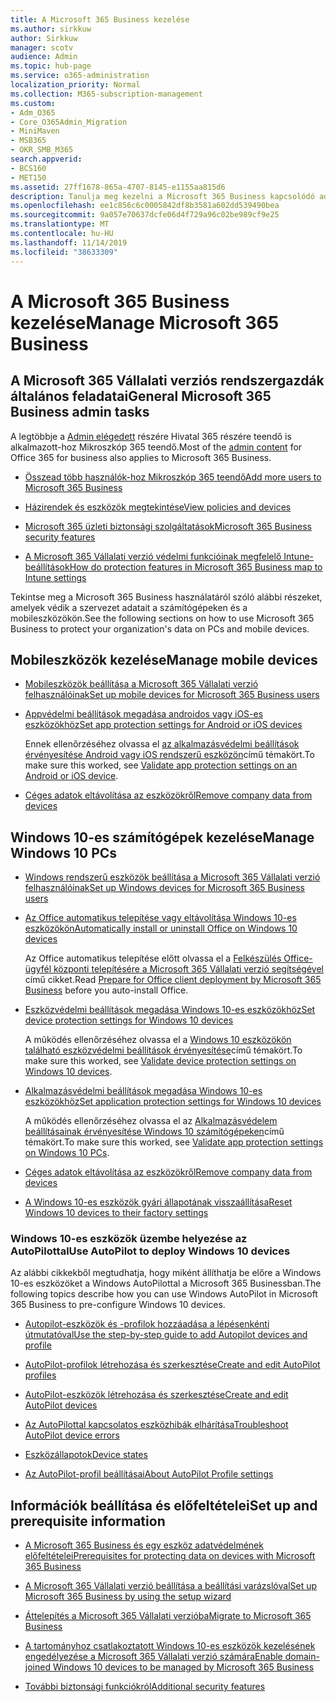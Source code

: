 ```yaml
---
title: A Microsoft 365 Business kezelése
ms.author: sirkkuw
author: Sirkkuw
manager: scotv
audience: Admin
ms.topic: hub-page
ms.service: o365-administration
localization_priority: Normal
ms.collection: M365-subscription-management
ms.custom:
- Adm_O365
- Core_O365Admin_Migration
- MiniMaven
- MSB365
- OKR_SMB_M365
search.appverid:
- BCS160
- MET150
ms.assetid: 27ff1678-865a-4707-8145-e1155aa815d6
description: Tanulja meg kezelni a Microsoft 365 Business kapcsolódó adminisztrációs feladatokat, mobil eszközöket, a Windows 10 PCs-t és sok ilyen feladatot.
ms.openlocfilehash: ee1c856c6c0005842df8b3581a602dd539490bea
ms.sourcegitcommit: 9a057e70637dcfe06d4f729a96c02be989cf9e25
ms.translationtype: MT
ms.contentlocale: hu-HU
ms.lasthandoff: 11/14/2019
ms.locfileid: "38633309"
---
```

# <a name="manage-microsoft-365-business"></a><span data-ttu-id="25095-103">A Microsoft 365 Business kezelése</span><span class="sxs-lookup"><span data-stu-id="25095-103">Manage Microsoft 365 Business</span></span>

## <a name="general-microsoft-365-business-admin-tasks"></a><span data-ttu-id="25095-104">A Microsoft 365 Vállalati verziós rendszergazdák általános feladatai</span><span class="sxs-lookup"><span data-stu-id="25095-104">General Microsoft 365 Business admin tasks</span></span>

<span data-ttu-id="25095-105">A legtöbbje a [Admin elégedett](/Office365/Admin/admin-home.md) részére Hivatal 365 részére teendő is alkalmazott-hoz Mikroszkóp 365 teendő.</span><span class="sxs-lookup"><span data-stu-id="25095-105">Most of the [admin content](/Office365/Admin/admin-home.md) for Office 365 for business also applies to Microsoft 365 Business.</span></span>

- [<span data-ttu-id="25095-106">Összead több használók-hoz Mikroszkóp 365 teendő</span><span class="sxs-lookup"><span data-stu-id="25095-106">Add more users to Microsoft 365 Business</span></span>](add-users-m365b.md)
    
- [<span data-ttu-id="25095-107">Házirendek és eszközök megtekintése</span><span class="sxs-lookup"><span data-stu-id="25095-107">View policies and devices</span></span>](view-policies-and-devices.md)
    
- [<span data-ttu-id="25095-108">Microsoft 365 üzleti biztonsági szolgáltatások</span><span class="sxs-lookup"><span data-stu-id="25095-108">Microsoft 365 Business security features</span></span>](security-features.md)
    
- [<span data-ttu-id="25095-109">A Microsoft 365 Vállalati verzió védelmi funkcióinak megfelelő Intune-beállítások</span><span class="sxs-lookup"><span data-stu-id="25095-109">How do protection features in Microsoft 365 Business map to Intune settings</span></span>](map-protection-features-to-intune-settings.md)
    
<span data-ttu-id="25095-110">Tekintse meg a Microsoft 365 Business használatáról szóló alábbi részeket, amelyek védik a szervezet adatait a számítógépeken és a mobileszközökön.</span><span class="sxs-lookup"><span data-stu-id="25095-110">See the following sections on how to use Microsoft 365 Business to protect your organization's data on PCs and mobile devices.</span></span>
  
## <a name="manage-mobile-devices"></a><span data-ttu-id="25095-111">Mobileszközök kezelése</span><span class="sxs-lookup"><span data-stu-id="25095-111">Manage mobile devices</span></span>

- [<span data-ttu-id="25095-112">Mobileszközök beállítása a Microsoft 365 Vállalati verzió felhasználóinak</span><span class="sxs-lookup"><span data-stu-id="25095-112">Set up mobile devices for Microsoft 365 Business users</span></span>](set-up-mobile-devices.md)
    
- [<span data-ttu-id="25095-113">Appvédelmi beállítások megadása androidos vagy iOS-es eszközökhöz</span><span class="sxs-lookup"><span data-stu-id="25095-113">Set app protection settings for Android or iOS devices</span></span>](app-protection-settings-for-android-and-ios.md)
    
    <span data-ttu-id="25095-114">Ennek ellenőrzéséhez olvassa el [az alkalmazásvédelmi beállítások érvényesítése Android vagy iOS rendszerű eszközön](validate-settings-on-android-or-ios.md)című témakört.</span><span class="sxs-lookup"><span data-stu-id="25095-114">To make sure this worked, see [Validate app protection settings on an Android or iOS device](validate-settings-on-android-or-ios.md).</span></span> 
    
- [<span data-ttu-id="25095-115">Céges adatok eltávolítása az eszközökről</span><span class="sxs-lookup"><span data-stu-id="25095-115">Remove company data from devices</span></span>](remove-company-data.md)
    
## <a name="manage-windows-10-pcs"></a><span data-ttu-id="25095-116">Windows 10-es számítógépek kezelése</span><span class="sxs-lookup"><span data-stu-id="25095-116">Manage Windows 10 PCs</span></span>

- [<span data-ttu-id="25095-117">Windows rendszerű eszközök beállítása a Microsoft 365 Vállalati verzió felhasználóinak</span><span class="sxs-lookup"><span data-stu-id="25095-117">Set up Windows devices for Microsoft 365 Business users</span></span>](set-up-windows-devices.md)
    
- [<span data-ttu-id="25095-118">Az Office automatikus telepítése vagy eltávolítása Windows 10-es eszközökön</span><span class="sxs-lookup"><span data-stu-id="25095-118">Automatically install or uninstall Office on Windows 10 devices</span></span>](auto-install-or-uninstall-office.md)
    
    <span data-ttu-id="25095-119">Az Office automatikus telepítése előtt olvassa el a [Felkészülés Office-ügyfél központi telepítésére a Microsoft 365 Vállalati verzió segítségével](prepare-for-office-client-deployment.md) című cikket.</span><span class="sxs-lookup"><span data-stu-id="25095-119">Read [Prepare for Office client deployment by Microsoft 365 Business](prepare-for-office-client-deployment.md) before you auto-install Office.</span></span> 
    
- [<span data-ttu-id="25095-120">Eszközvédelmi beállítások megadása Windows 10-es eszközökhöz</span><span class="sxs-lookup"><span data-stu-id="25095-120">Set device protection settings for Windows 10 devices</span></span>](protection-settings-for-windows-10-pcs.md)
    
    <span data-ttu-id="25095-121">A mûködés ellenőrzéséhez olvassa el a [Windows 10 eszközökön található eszközvédelmi beállítások érvényesítése](validate-settings-on-windows-10-pcs.md)című témakört.</span><span class="sxs-lookup"><span data-stu-id="25095-121">To make sure this worked, see [Validate device protection settings on Windows 10 devices](validate-settings-on-windows-10-pcs.md).</span></span> 
    
- [<span data-ttu-id="25095-122">Alkalmazásvédelmi beállítások megadása Windows 10-es eszközökhöz</span><span class="sxs-lookup"><span data-stu-id="25095-122">Set application protection settings for Windows 10 devices</span></span>](protection-settings-for-windows-10-devices.md)
    
    <span data-ttu-id="25095-123">A mûködés ellenőrzéséhez olvassa el az [Alkalmazásvédelem beállításainak érvényesítése Windows 10 számítógépeken](validate-protection-settings-on-windows-10-pcs.md)című témakört.</span><span class="sxs-lookup"><span data-stu-id="25095-123">To make sure this worked, see [Validate app protection settings on Windows 10 PCs](validate-protection-settings-on-windows-10-pcs.md).</span></span> 
    
- [<span data-ttu-id="25095-124">Céges adatok eltávolítása az eszközökről</span><span class="sxs-lookup"><span data-stu-id="25095-124">Remove company data from devices</span></span>](remove-company-data.md)
    
- [<span data-ttu-id="25095-125">A Windows 10-es eszközök gyári állapotának visszaállítása</span><span class="sxs-lookup"><span data-stu-id="25095-125">Reset Windows 10 devices to their factory settings</span></span>](reset-devices-to-factory-settings.md)
    
### <a name="use-autopilot-to-deploy-windows-10-devices"></a><span data-ttu-id="25095-126">Windows 10-es eszközök üzembe helyezése az AutoPilottal</span><span class="sxs-lookup"><span data-stu-id="25095-126">Use AutoPilot to deploy Windows 10 devices</span></span>

<span data-ttu-id="25095-127">Az alábbi cikkekből megtudhatja, hogy miként állíthatja be előre a Windows 10-es eszközöket a Windows AutoPilottal a Microsoft 365 Businessban.</span><span class="sxs-lookup"><span data-stu-id="25095-127">The following topics describe how you can use Windows AutoPilot in Microsoft 365 Business to pre-configure Windows 10 devices.</span></span>
  
- [<span data-ttu-id="25095-128">Autopilot-eszközök és -profilok hozzáadása a lépésenkénti útmutatóval</span><span class="sxs-lookup"><span data-stu-id="25095-128">Use the step-by-step guide to add Autopilot devices and profile</span></span>](add-autopilot-devices-and-profile.md)
    
- [<span data-ttu-id="25095-129">AutoPilot-profilok létrehozása és szerkesztése</span><span class="sxs-lookup"><span data-stu-id="25095-129">Create and edit AutoPilot profiles</span></span>](create-and-edit-autopilot-profiles.md)
    
- [<span data-ttu-id="25095-130">AutoPilot-eszközök létrehozása és szerkesztése</span><span class="sxs-lookup"><span data-stu-id="25095-130">Create and edit AutoPilot devices</span></span>](create-and-edit-autopilot-devices.md)
    
- [<span data-ttu-id="25095-131">Az AutoPilottal kapcsolatos eszközhibák elhárítása</span><span class="sxs-lookup"><span data-stu-id="25095-131">Troubleshoot AutoPilot device errors</span></span>](troubleshoot-autopilot-errors.md)
    
- [<span data-ttu-id="25095-132">Eszközállapotok</span><span class="sxs-lookup"><span data-stu-id="25095-132">Device states</span></span>](device-states.md)
    
- [<span data-ttu-id="25095-133">Az AutoPilot-profil beállításai</span><span class="sxs-lookup"><span data-stu-id="25095-133">About AutoPilot Profile settings</span></span>](autopilot-profile-settings.md)
    
## <a name="set-up-and-prerequisite-information"></a><span data-ttu-id="25095-134">Információk beállítása és előfeltételei</span><span class="sxs-lookup"><span data-stu-id="25095-134">Set up and prerequisite information</span></span>

- [<span data-ttu-id="25095-135">A Microsoft 365 Business és egy eszköz adatvédelmének előfeltételei</span><span class="sxs-lookup"><span data-stu-id="25095-135">Prerequisites for protecting data on devices with Microsoft 365 Business</span></span>](pre-requisites-for-data-protection.md)
    
- [<span data-ttu-id="25095-136">A Microsoft 365 Vállalati verzió beállítása a beállítási varázslóval</span><span class="sxs-lookup"><span data-stu-id="25095-136">Set up Microsoft 365 Business by using the setup wizard</span></span>](set-up.md)
    
- [<span data-ttu-id="25095-137">Áttelepítés a Microsoft 365 Vállalati verzióba</span><span class="sxs-lookup"><span data-stu-id="25095-137">Migrate to Microsoft 365 Business</span></span>](migrate-to-microsoft-365-business.md)
    
- [<span data-ttu-id="25095-138">A tartományhoz csatlakoztatott Windows 10-es eszközök kezelésének engedélyezése a Microsoft 365 Vállalati verzió számára</span><span class="sxs-lookup"><span data-stu-id="25095-138">Enable domain-joined Windows 10 devices to be managed by Microsoft 365 Business</span></span>](manage-windows-devices.md)
    
- [<span data-ttu-id="25095-139">További biztonsági funkciókról</span><span class="sxs-lookup"><span data-stu-id="25095-139">Additional security features</span></span>](security-features.md#additional-security-features)

